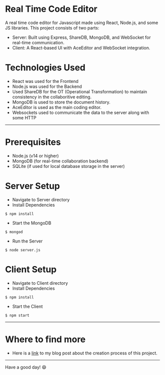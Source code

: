 # Real Time Code Editor
A real time code editor for Javascript made using React, Node.js, and some JS libraries.
This project consists of two parts:
- Server: Built using Express, ShareDB, MongoDB, and WebSocket for real-time communication.
- Client: A React-based UI with AceEditor and WebSocket integration.
# Technologies Used
- React was used for the Frontend
- Node.js was used for the Backend
- Used ShareDB for the OT (Operational Transformation) to maintain consistency in the collaboritive editing.
- MongoDB is used to store the document history.
- AceEditor is used as the main coding editor.
- Websockets used to communicate the data to the server along with some HTTP
---
# Prerequisites
- Node.js (v14 or higher)
- MongoDB (for real-time collaboration backend)
- SQLite (if used for local database storage in the server)

# Server Setup
- Navigate to Server directory
- Install Dependencies
```terminal
$ npm install
```
- Start the MongoDB
```terminal
$ mongod
```
- Run the Server
```terminal
$ node server.js
```

# Client Setup
- Navigate to Client directory
- Install Dependencies
```terminal
$ npm install
```
- Start the Client
```terminal
$ npm start
```
---

# Where to find more
- Here is a [link](https://aidanvidal.github.io/) to my blog post about the creation process of this project.

---

Have a good day! 😄

